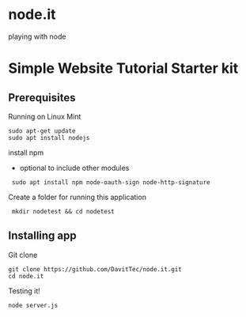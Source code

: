 # node.it
playing with node

# Simple Website Tutorial Starter kit

## Prerequisites

Running on Linux Mint


``` 
sudo apt-get update
sudo apt install nodejs
```

install npm
  -  optional to include other modules 

``` 
 sudo apt install npm node-oauth-sign node-http-signature
``` 

Create a folder for running this application

``` 
 mkdir nodetest && cd nodetest
``` 

## Installing app

Git clone

``` 
git clone https://github.com/DavitTec/node.it.git 
cd node.it
``` 

Testing it!

``` 
node server.js

``` 





